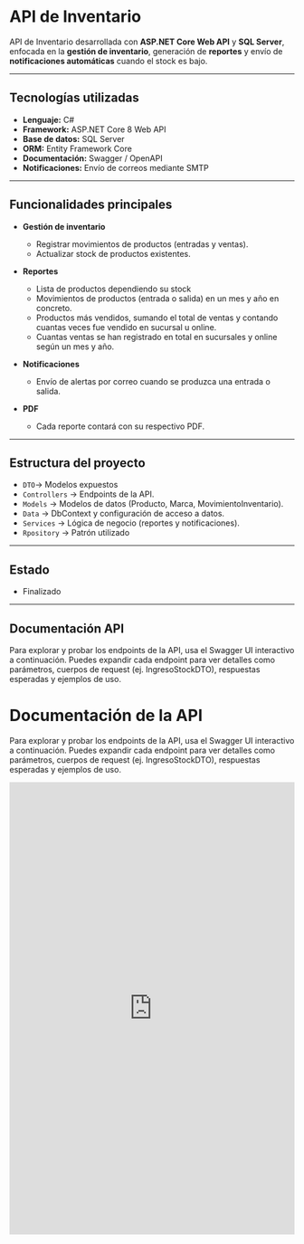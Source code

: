 # API de Inventario

API de Inventario desarrollada con **ASP.NET Core Web API** y **SQL Server**, enfocada en la **gestión de inventario**, generación de **reportes** y envío de **notificaciones automáticas** cuando el stock es bajo.

---

## Tecnologías utilizadas
- **Lenguaje:** C#  
- **Framework:** ASP.NET Core 8 Web API  
- **Base de datos:** SQL Server  
- **ORM:** Entity Framework Core  
- **Documentación:** Swagger / OpenAPI  
- **Notificaciones:** Envío de correos mediante SMTP  

---

## Funcionalidades principales
- **Gestión de inventario**  
  - Registrar movimientos de productos (entradas y ventas).  
  - Actualizar stock de productos existentes.  

- **Reportes**  
  - Lista de productos dependiendo su stock
  - Movimientos de productos (entrada o salida) en un mes y año en concreto.  
  - Productos más vendidos, sumando el total de ventas y contando cuantas veces fue vendido en sucursal u online.  
  - Cuantas ventas se han registrado en total en sucursales y online según un mes y año.  

- **Notificaciones**  
  - Envío de alertas por correo cuando se produzca una entrada o salida.
 
- **PDF**  
  - Cada reporte contará con su respectivo PDF.  

---

##  Estructura del proyecto
- `DTO`→ Modelos expuestos
- `Controllers` → Endpoints de la API.  
- `Models` → Modelos de datos (Producto, Marca, MovimientoInventario).  
- `Data` → DbContext y configuración de acceso a datos.  
- `Services` → Lógica de negocio (reportes y notificaciones).
- `Rpository` → Patrón utilizado

---

##  Estado
- Finalizado

---

## Documentación API
Para explorar y probar los endpoints de la API, usa el Swagger UI interactivo a continuación. Puedes expandir cada endpoint para ver detalles como parámetros, cuerpos de request (ej. IngresoStockDTO), respuestas esperadas y ejemplos de uso.

# Documentación de la API

Para explorar y probar los endpoints de la API, usa el Swagger UI interactivo a continuación. Puedes expandir cada endpoint para ver detalles como parámetros, cuerpos de request (ej. IngresoStockDTO), respuestas esperadas y ejemplos de uso.

<iframe src="https://petstore.swagger.io/?url=https://raw.githubusercontent.com/EnriqueSazoR/Proyecto-Inventario---Notificaciones/refs/heads/main/ProyectoInventarioReportes/Docs/Swagger/swagger.json" width="100%" height="800px" frameborder="0"></iframe>
